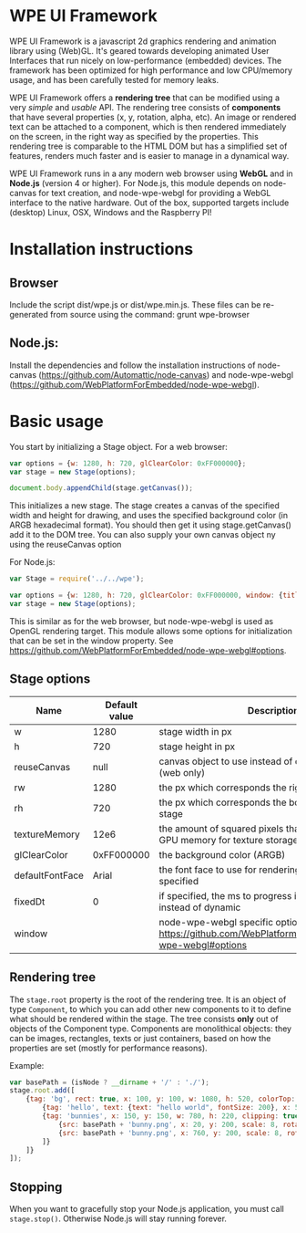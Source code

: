 # WPE UI Framework

WPE UI Framework is a javascript 2d graphics rendering and animation library using (Web)GL. It's geared towards developing animated User Interfaces that run nicely on low-performance (embedded) devices. The framework has been optimized for high performance and low CPU/memory usage, and has been carefully tested for memory leaks.

WPE UI Framework offers a **rendering tree** that can be modified using a very *simple* and *usable* API. The rendering tree consists of **components** that have several properties (x, y, rotation, alpha, etc). An image or rendered text can be attached to a component, which is then rendered immediately on the screen, in the right way as specified by the properties. This rendering tree is comparable to the HTML DOM but has a simplified set of features, renders much faster and is easier to manage in a dynamical way.

WPE UI Framework runs in a any modern web browser using **WebGL** and in **Node.js** (version 4 or higher). For Node.js, this module depends on node-canvas for text creation, and node-wpe-webgl for providing a WebGL interface to the native hardware. Out of the box, supported targets include (desktop) Linux, OSX, Windows and the Raspberry PI!

# Installation instructions

## Browser
Include the script dist/wpe.js or dist/wpe.min.js.
These files can be re-generated from source using the command:
    grunt wpe-browser

## Node.js:
Install the dependencies and follow the installation instructions of node-canvas (https://github.com/Automattic/node-canvas) and node-wpe-webgl (https://github.com/WebPlatformForEmbedded/node-wpe-webgl).

# Basic usage

You start by initializing a Stage object. For a web browser:

```javascript
var options = {w: 1280, h: 720, glClearColor: 0xFF000000};
var stage = new Stage(options);

document.body.appendChild(stage.getCanvas());
```

This initializes a new stage. The stage creates a canvas of the specified width and height for drawing, and uses the specified background color (in ARGB hexadecimal format). You should then get it using stage.getCanvas() add it to the DOM tree. You can also supply your own canvas object ny using the reuseCanvas option

For Node.js:

```javascript
var Stage = require('../../wpe');

var options = {w: 1280, h: 720, glClearColor: 0xFF000000, window: {title: "Usage example", fullscreen: false}};
var stage = new Stage(options);
```

This is similar as for the web browser, but node-wpe-webgl is used as OpenGL rendering target. This module allows some options for initialization that can be set in the window property. See https://github.com/WebPlatformForEmbedded/node-wpe-webgl#options.

## Stage options
| Name            |Default value| Description                                                                                          |
| --------------- |-------------|------------------------------------------------------------------------------------------------------|
| w               |         1280| stage width in px                                                                                    |
| h               |          720| stage height in px                                                                                   |
| reuseCanvas     |         null| canvas object to use instead of creating a new one (web only)                                        |
| rw              |         1280| the px which corresponds the right edge of the stage                                                 |
| rh              |          720| the px which corresponds the bottom edge of the stage                                                |
| textureMemory   |         12e6| the amount of squared pixels that may be stored in GPU memory for texture storage / caching          |
| glClearColor    |   0xFF000000| the background color (ARGB)                                                                          |
| defaultFontFace |        Arial| the font face to use for rendering if none is explicitly specified                                   |
| fixedDt         |            0| if specified, the ms to progress in each is fixed instead of dynamic                                 |
| window          |             | node-wpe-webgl specific options, see https://github.com/WebPlatformForEmbedded/node-wpe-webgl#options |

## Rendering tree
The `stage.root` property is the root of the rendering tree. It is an object of type `Component`, to which you can add other new components to it to define what should be rendered within the stage. The tree consists **only** out of objects of the Component type. Components are monolithical objects: they can be images, rectangles, texts or just containers, based on how the properties are set (mostly for performance reasons).

Example:

```javascript
var basePath = (isNode ? __dirname + '/' : './');
stage.root.add([
    {tag: 'bg', rect: true, x: 100, y: 100, w: 1080, h: 520, colorTop: 0xFFFF0000, colorBottom: 0xFFFF6666, children: [
        {tag: 'hello', text: {text: "hello world", fontSize: 200}, x: 540, y: 260, mountX: 0.5, mountY: 0.5, alpha: 0.5},
        {tag: 'bunnies', x: 150, y: 150, w: 780, h: 220, clipping: true, borderWidth: 10, borderColor: 0xFF000000, children: [
            {src: basePath + 'bunny.png', x: 20, y: 200, scale: 8, rotation: 0.3},
            {src: basePath + 'bunny.png', x: 760, y: 200, scale: 8, rotation: -0.3}
        ]}
    ]}
]);
```

## Stopping
When you want to gracefully stop your Node.js application, you must call `stage.stop()`. Otherwise Node.js will stay running forever.
